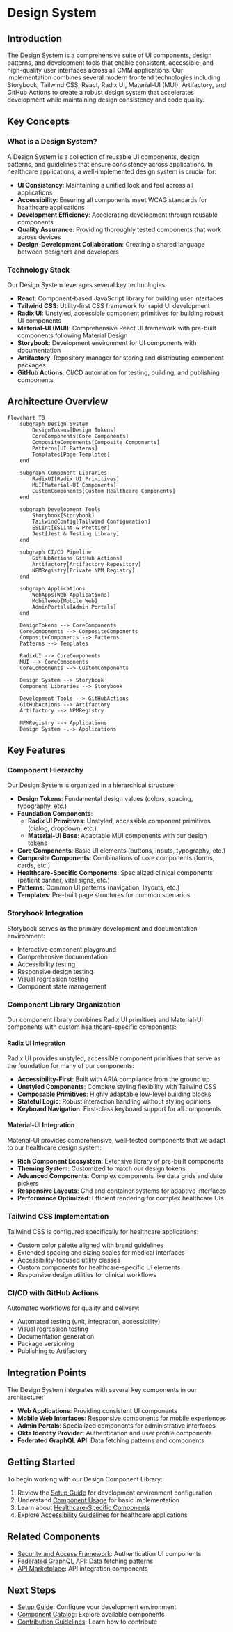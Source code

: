 # Design System

## Introduction

The Design System is a comprehensive suite of UI components, design patterns, and development tools that enable consistent, accessible, and high-quality user interfaces across all CMM applications. Our implementation combines several modern frontend technologies including Storybook, Tailwind CSS, React, Radix UI, Material-UI (MUI), Artifactory, and GitHub Actions to create a robust design system that accelerates development while maintaining design consistency and code quality.

## Key Concepts

### What is a Design System?

A Design System is a collection of reusable UI components, design patterns, and guidelines that ensure consistency across applications. In healthcare applications, a well-implemented design system is crucial for:

- **UI Consistency**: Maintaining a unified look and feel across all applications
- **Accessibility**: Ensuring all components meet WCAG standards for healthcare applications
- **Development Efficiency**: Accelerating development through reusable components
- **Quality Assurance**: Providing thoroughly tested components that work across devices
- **Design-Development Collaboration**: Creating a shared language between designers and developers

### Technology Stack

Our Design System leverages several key technologies:

- **React**: Component-based JavaScript library for building user interfaces
- **Tailwind CSS**: Utility-first CSS framework for rapid UI development
- **Radix UI**: Unstyled, accessible component primitives for building robust UI components
- **Material-UI (MUI)**: Comprehensive React UI framework with pre-built components following Material Design
- **Storybook**: Development environment for UI components with documentation
- **Artifactory**: Repository manager for storing and distributing component packages
- **GitHub Actions**: CI/CD automation for testing, building, and publishing components

## Architecture Overview

```mermaid
flowchart TB
    subgraph Design System
        DesignTokens[Design Tokens]
        CoreComponents[Core Components]
        CompositeComponents[Composite Components]
        Patterns[UI Patterns]
        Templates[Page Templates]
    end
    
    subgraph Component Libraries
        RadixUI[Radix UI Primitives]
        MUI[Material-UI Components]
        CustomComponents[Custom Healthcare Components]
    end
    
    subgraph Development Tools
        Storybook[Storybook]
        TailwindConfig[Tailwind Configuration]
        ESLint[ESLint & Prettier]
        Jest[Jest & Testing Library]
    end
    
    subgraph CI/CD Pipeline
        GitHubActions[GitHub Actions]
        Artifactory[Artifactory Repository]
        NPMRegistry[Private NPM Registry]
    end
    
    subgraph Applications
        WebApps[Web Applications]
        MobileWeb[Mobile Web]
        AdminPortals[Admin Portals]
    end
    
    DesignTokens --> CoreComponents
    CoreComponents --> CompositeComponents
    CompositeComponents --> Patterns
    Patterns --> Templates
    
    RadixUI --> CoreComponents
    MUI --> CoreComponents
    CoreComponents --> CustomComponents
    
    Design System --> Storybook
    Component Libraries --> Storybook
    
    Development Tools --> GitHubActions
    GitHubActions --> Artifactory
    Artifactory --> NPMRegistry
    
    NPMRegistry --> Applications
    Design System -.-> Applications
```

## Key Features

### Component Hierarchy

Our Design System is organized in a hierarchical structure:

- **Design Tokens**: Fundamental design values (colors, spacing, typography, etc.)
- **Foundation Components**:
  - **Radix UI Primitives**: Unstyled, accessible component primitives (dialog, dropdown, etc.)
  - **Material-UI Base**: Adaptable MUI components with our design tokens
- **Core Components**: Basic UI elements (buttons, inputs, typography, etc.)
- **Composite Components**: Combinations of core components (forms, cards, etc.)
- **Healthcare-Specific Components**: Specialized clinical components (patient banner, vital signs, etc.)
- **Patterns**: Common UI patterns (navigation, layouts, etc.)
- **Templates**: Pre-built page structures for common scenarios

### Storybook Integration

Storybook serves as the primary development and documentation environment:

- Interactive component playground
- Comprehensive documentation
- Accessibility testing
- Responsive design testing
- Visual regression testing
- Component state management

### Component Library Organization

Our component library combines Radix UI primitives and Material-UI components with custom healthcare-specific components:

#### Radix UI Integration

Radix UI provides unstyled, accessible component primitives that serve as the foundation for many of our components:

- **Accessibility-First**: Built with ARIA compliance from the ground up
- **Unstyled Components**: Complete styling flexibility with Tailwind CSS
- **Composable Primitives**: Highly adaptable low-level building blocks
- **Stateful Logic**: Robust interaction handling without styling opinions
- **Keyboard Navigation**: First-class keyboard support for all components

#### Material-UI Integration

Material-UI provides comprehensive, well-tested components that we adapt to our healthcare design system:

- **Rich Component Ecosystem**: Extensive library of pre-built components
- **Theming System**: Customized to match our design tokens
- **Advanced Components**: Complex components like data grids and date pickers
- **Responsive Layouts**: Grid and container systems for adaptive interfaces
- **Performance Optimized**: Efficient rendering for complex healthcare UIs

### Tailwind CSS Implementation

Tailwind CSS is configured specifically for healthcare applications:

- Custom color palette aligned with brand guidelines
- Extended spacing and sizing scales for medical interfaces
- Accessibility-focused utility classes
- Custom components for healthcare-specific UI elements
- Responsive design utilities for clinical workflows

### CI/CD with GitHub Actions

Automated workflows for quality and delivery:

- Automated testing (unit, integration, accessibility)
- Visual regression testing
- Documentation generation
- Package versioning
- Publishing to Artifactory

## Integration Points

The Design System integrates with several key components in our architecture:

- **Web Applications**: Providing consistent UI components
- **Mobile Web Interfaces**: Responsive components for mobile experiences
- **Admin Portals**: Specialized components for administrative interfaces
- **Okta Identity Provider**: Authentication and user profile components
- **Federated GraphQL API**: Data fetching patterns and components

## Getting Started

To begin working with our Design Component Library:

1. Review the [Setup Guide](setup-guide.md) for development environment configuration
2. Understand [Component Usage](../02-core-functionality/component-usage.md) for basic implementation
3. Learn about [Healthcare-Specific Components](../02-core-functionality/healthcare-components.md)
4. Explore [Accessibility Guidelines](../03-advanced-patterns/accessibility.md) for healthcare applications

## Related Components

- [Security and Access Framework](../../security-and-access-framework/01-getting-started/overview.md): Authentication UI components
- [Federated GraphQL API](../../federated-graph-api/01-getting-started/overview.md): Data fetching patterns
- [API Marketplace](../../api-marketplace/01-getting-started/overview.md): API integration components

## Next Steps

- [Setup Guide](setup-guide.md): Configure your development environment
- [Component Catalog](../02-core-functionality/component-catalog.md): Explore available components
- [Contribution Guidelines](../04-operations/contribution-guidelines.md): Learn how to contribute
